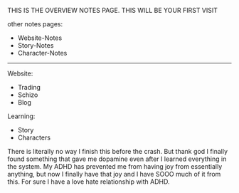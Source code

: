 THIS IS THE OVERVIEW NOTES PAGE. THIS WILL BE YOUR FIRST VISIT

other notes pages:
- Website-Notes
- Story-Notes
- Character-Notes


-----------------------------------------------------------------

Website: 
- Trading
- Schizo
- Blog

Learning: 
- Story
- Characters

There is literally no way I finish this before the crash. But thank god I finally found something that gave me dopamine even after I learned everything in the system. My ADHD has prevented me from having joy from essentially anything, but now I finally have that joy and I have SOOO much of it from this. For sure I have a love hate relationship with ADHD.